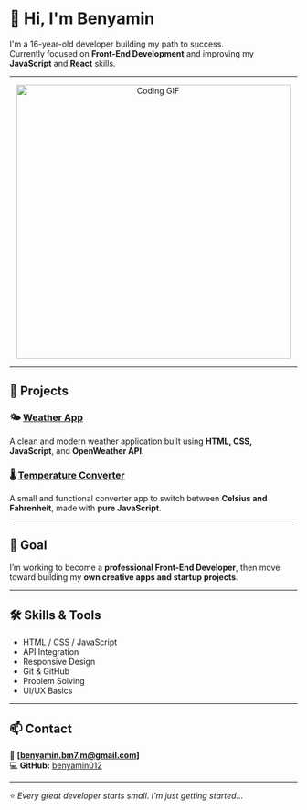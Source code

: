 
# 👋 Hi, I'm Benyamin

I'm a 16-year-old developer building my path to success.  
Currently focused on **Front-End Development** and improving my **JavaScript** and **React** skills.

---

<div align="center">
  <img src="https://media.giphy.com/media/qgQUggAC3Pfv687qPC/giphy.gif" width="480" alt="Coding GIF" />
</div>




---
## 🚀 Projects

### 🌤 [Weather App](https://github.com/benyamin012/Weather-App)
A clean and modern weather application built using **HTML, CSS, JavaScript**, and **OpenWeather API**.

### 🌡 [Temperature Converter](https://github.com/benyamin012/temperature-converter)
A small and functional converter app to switch between **Celsius and Fahrenheit**, made with **pure JavaScript**.

---

## 🎯 Goal
I’m working to become a **professional Front-End Developer**, then move toward building my **own creative apps and startup projects**.

---

## 🛠 Skills & Tools
- HTML / CSS / JavaScript  
- API Integration  
- Responsive Design  
- Git & GitHub  
- Problem Solving  
- UI/UX Basics

---

## 📫 Contact
📧 **[benyamin.bm7.m@gmail.com]**  
💻 **GitHub:** [benyamin012](https://github.com/benyamin012)

---

⭐ *Every great developer starts small. I’m just getting started...*
